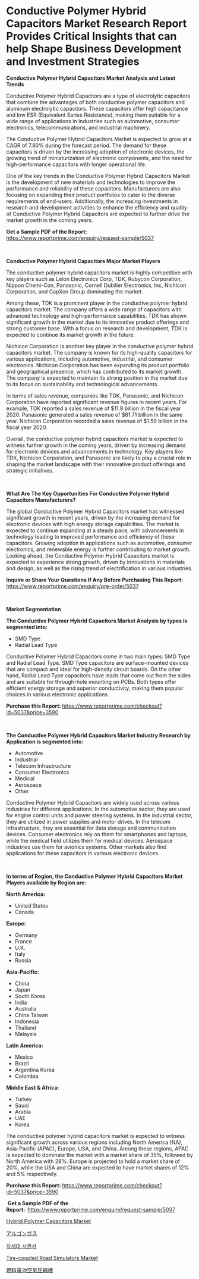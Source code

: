 <p><h1>Conductive Polymer Hybrid Capacitors Market Research Report Provides Critical Insights that can help Shape Business Development and Investment Strategies</h1></p><p><strong>Conductive Polymer Hybrid Capacitors Market Analysis and Latest Trends</strong></p>
<p><p>Conductive Polymer Hybrid Capacitors are a type of electrolytic capacitors that combine the advantages of both conductive polymer capacitors and aluminum electrolytic capacitors. These capacitors offer high capacitance and low ESR (Equivalent Series Resistance), making them suitable for a wide range of applications in industries such as automotive, consumer electronics, telecommunications, and industrial machinery.</p><p>The Conductive Polymer Hybrid Capacitors Market is expected to grow at a CAGR of 7.80% during the forecast period. The demand for these capacitors is driven by the increasing adoption of electronic devices, the growing trend of miniaturization of electronic components, and the need for high-performance capacitors with longer operational life.</p><p>One of the key trends in the Conductive Polymer Hybrid Capacitors Market is the development of new materials and technologies to improve the performance and reliability of these capacitors. Manufacturers are also focusing on expanding their product portfolios to cater to the diverse requirements of end-users. Additionally, the increasing investments in research and development activities to enhance the efficiency and quality of Conductive Polymer Hybrid Capacitors are expected to further drive the market growth in the coming years.</p></p>
<p><strong>Get a Sample PDF of the Report:&nbsp;</strong> <a href="https://www.reportprime.com/enquiry/request-sample/5037">https://www.reportprime.com/enquiry/request-sample/5037</a></p>
<p>&nbsp;</p>
<p><strong>Conductive Polymer Hybrid Capacitors Major Market Players</strong></p>
<p><p>The conductive polymer hybrid capacitors market is highly competitive with key players such as Lelon Electronics Corp, TDK, Rubycon Corporation, Nippon Chemi-Con, Panasonic, Cornell Dubilier Electronics, Inc, Nichicon Corporation, and CapXon Group dominating the market. </p><p>Among these, TDK is a prominent player in the conductive polymer hybrid capacitors market. The company offers a wide range of capacitors with advanced technology and high-performance capabilities. TDK has shown significant growth in the market due to its innovative product offerings and strong customer base. With a focus on research and development, TDK is expected to continue its market growth in the future.</p><p>Nichicon Corporation is another key player in the conductive polymer hybrid capacitors market. The company is known for its high-quality capacitors for various applications, including automotive, industrial, and consumer electronics. Nichicon Corporation has been expanding its product portfolio and geographical presence, which has contributed to its market growth. The company is expected to maintain its strong position in the market due to its focus on sustainability and technological advancements.</p><p>In terms of sales revenue, companies like TDK, Panasonic, and Nichicon Corporation have reported significant revenue figures in recent years. For example, TDK reported a sales revenue of $11.9 billion in the fiscal year 2020. Panasonic generated a sales revenue of $61.71 billion in the same year. Nichicon Corporation recorded a sales revenue of $1.59 billion in the fiscal year 2020.</p><p>Overall, the conductive polymer hybrid capacitors market is expected to witness further growth in the coming years, driven by increasing demand for electronic devices and advancements in technology. Key players like TDK, Nichicon Corporation, and Panasonic are likely to play a crucial role in shaping the market landscape with their innovative product offerings and strategic initiatives.</p></p>
<p>&nbsp;</p>
<p><strong>What Are The Key Opportunities For Conductive Polymer Hybrid Capacitors Manufacturers?</strong></p>
<p><p>The global Conductive Polymer Hybrid Capacitors market has witnessed significant growth in recent years, driven by the increasing demand for electronic devices with high energy storage capabilities. The market is expected to continue expanding at a steady pace, with advancements in technology leading to improved performance and efficiency of these capacitors. Growing adoption in applications such as automotive, consumer electronics, and renewable energy is further contributing to market growth. Looking ahead, the Conductive Polymer Hybrid Capacitors market is expected to experience strong growth, driven by innovations in materials and design, as well as the rising trend of electrification in various industries.</p></p>
<p><strong>Inquire or Share Your Questions If Any Before Purchasing This Report:</strong> <a href="https://www.reportprime.com/enquiry/pre-order/5037">https://www.reportprime.com/enquiry/pre-order/5037</a></p>
<p>&nbsp;</p>
<p><strong>Market Segmentation</strong></p>
<p><strong>The Conductive Polymer Hybrid Capacitors Market Analysis by types is segmented into:</strong></p>
<p><ul><li>SMD Type</li><li>Radial Lead Type</li></ul></p>
<p><p>Conductive Polymer Hybrid Capacitors come in two main types: SMD Type and Radial Lead Type. SMD Type capacitors are surface-mounted devices that are compact and ideal for high-density circuit boards. On the other hand, Radial Lead Type capacitors have leads that come out from the sides and are suitable for through-hole mounting on PCBs. Both types offer efficient energy storage and superior conductivity, making them popular choices in various electronic applications.</p></p>
<p><strong>Purchase this Report:&nbsp;</strong><a href="https://www.reportprime.com/checkout?id=5037&price=3590">https://www.reportprime.com/checkout?id=5037&price=3590</a></p>
<p>&nbsp;</p>
<p><strong>The Conductive Polymer Hybrid Capacitors Market Industry Research by Application is segmented into:</strong></p>
<p><ul><li>Automotive</li><li>Industrial</li><li>Telecom Infrastructure</li><li>Consumer Electronics</li><li>Medical</li><li>Aerospace</li><li>Other</li></ul></p>
<p><p>Conductive Polymer Hybrid Capacitors are widely used across various industries for different applications. In the automotive sector, they are used for engine control units and power steering systems. In the industrial sector, they are utilized in power supplies and motor drives. In the telecom infrastructure, they are essential for data storage and communication devices. Consumer electronics rely on them for smartphones and laptops, while the medical field utilizes them for medical devices. Aerospace industries use them for avionics systems. Other markets also find applications for these capacitors in various electronic devices.</p></p>
<p>&nbsp;</p>
<p><strong>In terms of Region, the Conductive Polymer Hybrid Capacitors Market Players available by Region are:</strong></p>
<p>
    <p> <strong> North America: </strong>
        <ul>
            <li>United States</li>
            <li>Canada</li>
        </ul>
        </p> 
    <p> <strong> Europe: </strong>
        <ul>
            <li>Germany</li>
            <li>France</li>
            <li>U.K.</li>
            <li>Italy</li>
            <li>Russia</li>
        </ul>
        </p> 
    <p> <strong> Asia-Pacific: </strong>
        <ul>
            <li>China</li>
            <li>Japan</li>
            <li>South Korea</li>
            <li>India</li>
            <li>Australia</li>
            <li>China Taiwan</li>
            <li>Indonesia</li>
            <li>Thailand</li>
            <li>Malaysia</li>
        </ul>
        </p> 
    <p> <strong> Latin America: </strong>
        <ul>
            <li>Mexico</li>
            <li>Brazil</li>
            <li>Argentina Korea</li>
            <li>Colombia</li>
        </ul>
        </p> 
    <p> <strong> Middle East & Africa: </strong>
        <ul>
            <li>Turkey</li>
            <li>Saudi</li>
            <li>Arabia</li>
            <li>UAE</li>
            <li>Korea</li>
        </ul>
    </p>
    </p>
<p><p>The conductive polymer hybrid capacitors market is expected to witness significant growth across various regions including North America (NA), Asia-Pacific (APAC), Europe, USA, and China. Among these regions, APAC is expected to dominate the market with a market share of 35%, followed by North America with 28%. Europe is projected to hold a market share of 20%, while the USA and China are expected to have market shares of 12% and 5% respectively.</p></p>
<p><strong>Purchase this Report: </strong><a href="https://www.reportprime.com/checkout?id=5037&price=3590">https://www.reportprime.com/checkout?id=5037&price=3590</a></p>
<p>&nbsp;<strong>Get a Sample PDF of the Report:&nbsp;&nbsp;</strong><a href="https://www.reportprime.com/enquiry/request-sample/5037">https://www.reportprime.com/enquiry/request-sample/5037</a></p>
<p><strong></strong></p>
<p><p><a href="https://github.com/nicholepatriciadoylenwnrjr0/Market-Research-Report-List-1/blob/main/hybrid-polymer-capacitors-market.md">Hybrid Polymer Capacitors Market</a></p><p><a href="https://github.com/pepo3k/Market-Research-Report-List-1/blob/main/629353915546.md">アルゴンガス</a></p><p><a href="https://github.com/FelipeGrrady654556/Market-Research-Report-List-1/blob/main/495045014308.md">차세대 시퀀서</a></p><p><a href="https://issuu.com/reportprime-2/docs/tire-coupled-road-simulators-market-size-2030.pptx">Tire-coupled Road Simulators Market</a></p><p><a href="https://github.com/vhemk0794148/Market-Research-Report-List-1/blob/main/466154415545.md">燃料電池空気圧縮機</a></p></p>